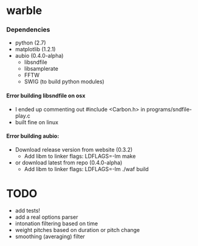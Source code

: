 warble
======

### Dependencies ###

* python (2.7)
* matplotlib (1.2.1)
* aubio (0.4.0-alpha)
  * libsndfile
  * libsamplerate
  * FFTW
  * SWIG (to build python modules)

#### Error building libsndfile on osx ####
* I ended up commenting out #include <Carbon.h> in programs/sndfile-play.c
* built fine on linux

#### Error building aubio: ####
* Download release version from website (0.3.2)
  * Add libm to linker flags: LDFLAGS=-lm make 
* or download latest from repo (0.4.0-alpha)
  * Add libm to linker flags: LDFLAGS=-lm ./waf build

TODO
====

* add tests!
* add a real options parser
* intonation filtering based on time
* weight pitches based on duration or pitch change
* smoothing (averaging) filter

